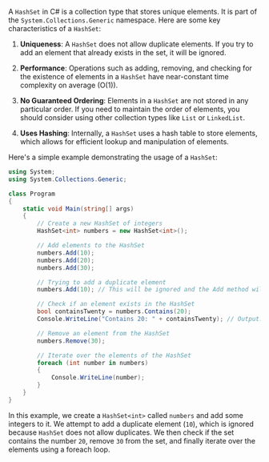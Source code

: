 A `HashSet` in C# is a collection type that stores unique elements. It is part of the `System.Collections.Generic` namespace. Here are some key characteristics of a `HashSet`:

1. **Uniqueness**: A `HashSet` does not allow duplicate elements. If you try to add an element that already exists in the set, it will be ignored.

2. **Performance**: Operations such as adding, removing, and checking for the existence of elements in a `HashSet` have near-constant time complexity on average (O(1)).

3. **No Guaranteed Ordering**: Elements in a `HashSet` are not stored in any particular order. If you need to maintain the order of elements, you should consider using other collection types like `List` or `LinkedList`.

4. **Uses Hashing**: Internally, a `HashSet` uses a hash table to store elements, which allows for efficient lookup and manipulation of elements.

Here's a simple example demonstrating the usage of a `HashSet`:

```csharp
using System;
using System.Collections.Generic;

class Program
{
    static void Main(string[] args)
    {
        // Create a new HashSet of integers
        HashSet<int> numbers = new HashSet<int>();

        // Add elements to the HashSet
        numbers.Add(10);
        numbers.Add(20);
        numbers.Add(30);

        // Trying to add a duplicate element
        numbers.Add(10); // This will be ignored and the Add method will return false

        // Check if an element exists in the HashSet
        bool containsTwenty = numbers.Contains(20);
        Console.WriteLine("Contains 20: " + containsTwenty); // Output: True

        // Remove an element from the HashSet
        numbers.Remove(30);

        // Iterate over the elements of the HashSet
        foreach (int number in numbers)
        {
            Console.WriteLine(number);
        }
    }
}
```

In this example, we create a `HashSet<int>` called `numbers` and add some integers to it. We attempt to add a duplicate element (`10`), which is ignored because `HashSet` does not allow duplicates. We then check if the set contains the number `20`, remove `30` from the set, and finally iterate over the elements using a foreach loop.
